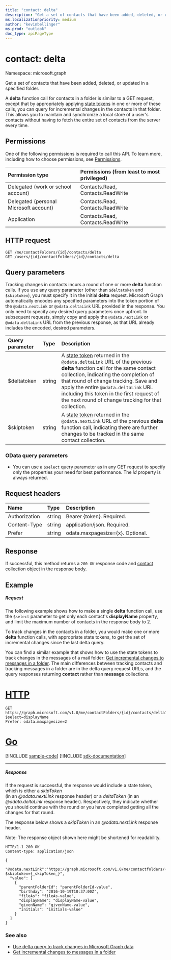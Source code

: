 ```yaml
---
title: "contact: delta"
description: "Get a set of contacts that have been added, deleted, or updated in a specified folder."
ms.localizationpriority: medium
author: "kevinbellinger"
ms.prod: "outlook"
doc_type: apiPageType
---
```


# contact: delta

Namespace: microsoft.graph

Get a set of contacts that have been added, deleted, or updated in a specified folder.

A **delta** function call for contacts in a folder is similar to a GET request, except that by appropriately 
applying [state tokens](/graph/delta-query-overview) in one or more of these calls, 
you can query for incremental changes in the contacts in 
that folder. This allows you to maintain and synchronize a local store of a user's contacts without 
having to fetch the entire set of contacts from the server every time.  

## Permissions
One of the following permissions is required to call this API. To learn more, including how to choose permissions, see [Permissions](/graph/permissions-reference).

|Permission type      | Permissions (from least to most privileged)              |
|:--------------------|:---------------------------------------------------------|
|Delegated (work or school account) | Contacts.Read, Contacts.ReadWrite    |
|Delegated (personal Microsoft account) | Contacts.Read, Contacts.ReadWrite    |
|Application | Contacts.Read, Contacts.ReadWrite |

## HTTP request
<!-- { "blockType": "ignored" } -->
```http
GET /me/contactFolders/{id}/contacts/delta
GET /users/{id}/contactFolders/{id}/contacts/delta
```

## Query parameters

Tracking changes in contacts incurs a round of one or more **delta** function calls. If you use any query parameter 
(other than `$deltatoken` and `$skiptoken`), you must specify 
it in the initial **delta** request. Microsoft Graph automatically encodes any specified parameters 
into the token portion of the `@odata.nextLink` or `@odata.deltaLink` URL provided in the response. You only need to specify any desired query parameters once upfront. 
In subsequent requests, simply copy and apply the `@odata.nextLink` or `@odata.deltaLink` URL from the previous response, as that URL already 
includes the encoded, desired parameters.

| Query parameter	   | Type	|Description|
|:---------------|:--------|:----------|
| $deltatoken | string | A [state token](/graph/delta-query-overview) returned in the `@odata.deltaLink` URL of the previous **delta** function call for the same contact collection, indicating the completion of that round of change tracking. Save and apply the entire `@odata.deltaLink` URL including this token in the first request of the next round of change tracking for that collection.|
| $skiptoken | string | A [state token](/graph/delta-query-overview) returned in the `@odata.nextLink` URL of the previous **delta** function call, indicating there are further changes to be tracked in the same contact collection. |

### OData query parameters

- You can use a `$select` query parameter as in any GET request to specify only the properties your need for best performance. The 
_id_ property is always returned. 


## Request headers
| Name       | Type | Description |
|:---------------|:----------|:----------|
| Authorization  | string  | Bearer {token}. Required. |
| Content-Type  | string  | application/json. Required. |
| Prefer | string  | odata.maxpagesize={x}. Optional. |

## Response

If successful, this method returns a `200 OK` response code and [contact](../resources/contact.md) collection object in the response body.

## Example
##### Request
The following example shows how to make a single **delta** function call, use the `$select` parameter to get only 
each contact's **displayName** property, and limit the maximum number of contacts 
in the response body to 2.

To track changes in the contacts in a folder, you would make one or more **delta** function calls, with 
appropriate state tokens, to get the set of incremental changes since the last delta query. 

You can find a similar example that shows how to use the state tokens to track changes in the messages of a mail folder: 
[Get incremental changes to messages in a folder](/graph/delta-query-messages). The main differences
between tracking contacts and tracking messages in a folder are in the delta query request URLs, and the query responses 
returning **contact** rather than **message** collections.
 

# [HTTP](#tab/http)
<!-- {
  "blockType": "request",
  "name": "contact_delta"
}-->
```msgraph-interactive
GET https://graph.microsoft.com/v1.0/me/contactFolders/{id}/contacts/delta?$select=displayName
Prefer: odata.maxpagesize=2
```

# [Go](#tab/go)
[!INCLUDE [sample-code](../includes/snippets/go/contact-delta-go-snippets.md)]
[!INCLUDE [sdk-documentation](../includes/snippets/snippets-sdk-documentation-link.md)]

---


##### Response
If the request is successful, the response would include a state token, which is either a _skipToken_  
(in an _@odata.nextLink_ response header) or a _deltaToken_ (in an _@odata.deltaLink_ response header). 
Respectively, they indicate whether you should continue with the round or you have completed 
getting all the changes for that round.

The response below shows a _skipToken_ in an _@odata.nextLink_ response header.

Note: The response object shown here might be shortened for readability.
<!-- {
  "blockType": "response",
  "truncated": true,
  "@odata.type": "microsoft.graph.contact",
  "isCollection": true
} -->
```http
HTTP/1.1 200 OK
Content-type: application/json

{
  "@odata.nextLink":"https://graph.microsoft.com/v1.0/me/contactfolders/{id}/contacts/delta?$skiptoken={_skipToken_}",
  "value": [
    {
      "parentFolderId": "parentFolderId-value",
      "birthday": "2016-10-19T10:37:00Z",
      "fileAs": "fileAs-value",
      "displayName": "displayName-value",
      "givenName": "givenName-value",
      "initials": "initials-value"
    }
  ]
}
```

### See also

- [Use delta query to track changes in Microsoft Graph data](/graph/delta-query-overview)
- [Get incremental changes to messages in a folder](/graph/delta-query-messages)

<!-- uuid: 8fcb5dbc-d5aa-4681-8e31-b001d5168d79
2015-10-25 14:57:30 UTC -->
<!-- {
  "type": "#page.annotation",
  "description": "contact: delta",
  "keywords": "",
  "section": "documentation",
  "tocPath": "",
  "suppressions": [
  ]
}-->

